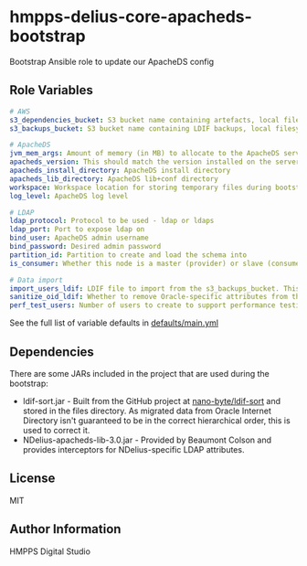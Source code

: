 hmpps-delius-core-apacheds-bootstrap
=========

Bootstrap Ansible role to update our ApacheDS config


Role Variables
--------------

```yaml
# AWS
s3_dependencies_bucket: S3 bucket name containing artefacts, local filesystem will be used if not specified
s3_backups_bucket: S3 bucket name containing LDIF backups, local filesystem will be used if not specified

# ApacheDS
jvm_mem_args: Amount of memory (in MB) to allocate to the ApacheDS service
apacheds_version: This should match the version installed on the server
apacheds_install_directory: ApacheDS install directory
apacheds_lib_directory: ApacheDS lib+conf directory
workspace: Workspace location for storing temporary files during bootstrap
log_level: ApacheDS log level

# LDAP
ldap_protocol: Protocol to be used - ldap or ldaps 
ldap_port: Port to expose ldap on
bind_user: ApacheDS admin username
bind_password: Desired admin password
partition_id: Partition to create and load the schema into
is_consumer: Whether this node is a master (provider) or slave (consumer) node

# Data import
import_users_ldif: LDIF file to import from the s3_backups_bucket. This can be set to LATEST to retrieve the latest backup from S3.
sanitize_oid_ldif: Whether to remove Oracle-specific attributes from the LDIF
perf_test_users: Number of users to create to support performance testing. Default=0

```
See the full list of variable defaults in [defaults/main.yml](defaults/main.yml)

Dependencies
------------
There are some JARs included in the project that are used during the bootstrap:

* ldif-sort.jar - 
Built from the GitHub project at [nano-byte/ldif-sort](https://github.com/nano-byte/ldif-sort) and stored in the files directory. 
As migrated data from Oracle Internet Directory isn't guaranteed to be in the correct hierarchical order, this is used to correct it.
* NDelius-apacheds-lib-3.0.jar -
Provided by Beaumont Colson and provides interceptors for NDelius-specific LDAP attributes.

License
-------

MIT

Author Information
------------------

HMPPS Digital Studio
